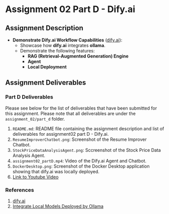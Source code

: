 # Assignment 02 Part D - Dify.ai

## Assignment Description

- **Demonstrate Dify.ai Workflow Capabilities** ([dify.ai](https://github.com/langgenius/dify)):
  - Showcase how **dify.ai** integrates **ollama**.
  - Demonstrate the following features:
    - **RAG (Retrieval-Augmented Generation) Engine**
    - **Agent**
    - **Local Deployment**

## Assignment Deliverables

### Part D Deliverables

Please see below for the list of deliverables that have been submitted for this assignment. Please note that all deliverables are under the `assignment_02/part_d` folder.

1. `README.md`: README file containing the assignment description and list of deliverables for assignment02 part D - Dify.ai.
2. `ResumeImproverChatbot.png`: Screenshot of the Resume Improver Chatbot.
3. `StockPriceDataAnalysisAgent.png`: Sccreenshot of the Stock Price Data Analysis Agent.
4. `assignment02_partD.mp4`: Video of the Dify.ai Agent and Chatbot.
5. `DockerDesktop.png`: Screenshot of the Docker Desktop application showing that dify.ai was locally deployed.
6. [Link to Youtube Video](https://youtu.be/QBsbGl8NOWk)

### References

1. [dify.ai](https://github.com/langgenius/dify)
2. [Integrate Local Models Deployed by Ollama](https://docs.dify.ai/guides/model-configuration/ollama#setting-environment-variables-on-mac)
